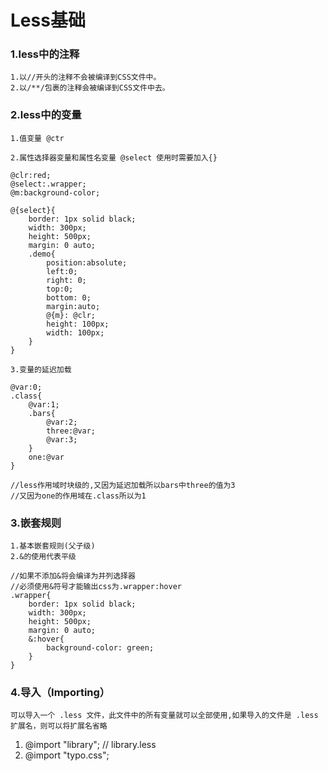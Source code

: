 # Less基础


### 1.less中的注释

    1.以//开头的注释不会被编译到CSS文件中。
    2.以/**/包裹的注释会被编译到CSS文件中去。
    

### 2.less中的变量

`1.值变量 @ctr`
<br>

`2.属性选择器变量和属性名变量 @select 使用时需要加入{} `

``` .less
@clr:red;
@select:.wrapper;
@m:background-color;

@{select}{
    border: 1px solid black;
    width: 300px;
    height: 500px;
    margin: 0 auto;
    .demo{
        position:absolute;
        left:0;
        right: 0;
        top:0;
        bottom: 0;
        margin:auto;
        @{m}: @clr;
        height: 100px;
        width: 100px;
    }
}
```
    
`3.变量的延迟加载`

```.less
@var:0;
.class{
    @var:1;
    .bars{
        @var:2;
        three:@var;
        @var:3;
    }
    one:@var
}

//less作用域时块级的,又因为延迟加载所以bars中three的值为3
//又因为one的作用域在.class所以为1
```


### 3.嵌套规则

    1.基本嵌套规则(父子级)
    2.&的使用代表平级

```.less
//如果不添加&将会编译为并列选择器
//必须使用&符号才能输出css为.wrapper:hover
.wrapper{
    border: 1px solid black;
    width: 300px;
    height: 500px;
    margin: 0 auto;
    &:hover{
        background-color: green;
    }
} 
```

### 4.导入（Importing）

    可以导入一个 .less 文件，此文件中的所有变量就可以全部使用,如果导入的文件是 .less 扩展名，则可以将扩展名省略
    
   1. @import "library"; // library.less
   2. @import "typo.css";
